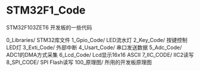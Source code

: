 # STM32F1_Code
STM32F103ZET6 开发板的一些代码

0_Libraries/  STM32库文件
1_Gpio_Code/  LED流水灯
2_Key_Code/   按键控制LED灯
3_Exti_Code/  外部中断
4_Usart_Code/ 串口发送数据
5_Adc_Code/   ADC1的DMA方式采集
6_Lcd_Code/   Lcd显示16x16 ASCII
7_IIC_CODE/   IIC2读写
8_SPI_CODE/   SPI Flash读写
100_原理图/    所用的开发板原理图


